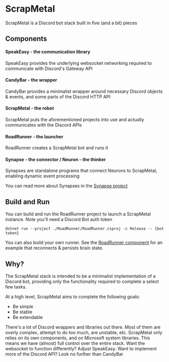 # ScrapMetal

ScrapMetal is a Discord bot stack built in five (and a bit) pieces

## Components
#### **SpeakEasy** - the communication library

SpeakEasy provides the underlying websocket networking required to communicate with Discord's Gateway API

#### **CandyBar** - the wrapper

CandyBar provides a minimalist wrapper around necessary Discord objects & events, and some parts of the Discord HTTP API

#### **ScrapMetal** - the robot

ScrapMetal puts the aforementioned projects into use and actually communicates with the Discord APIs

#### **RoadRunner** - the launcher

RoadRunner creates a ScrapMetal bot and runs it

#### **Synapse** - the connector / **Neuron** - the thinker

Synapses are standalone programs that connect Neurons to ScrapMetal, enabling dynamic event processing

You can read more about Synapses in the [Synapse project](Synapse/README.md)

## Build and Run
You can build and run the RoadRunner project to launch a ScrapMetal instance. Note you'll need a Discord Bot auth token
```
dotnet run --project ./RoadRunner/RoadRunner.csproj -c Release -- {bot token}
```

You can also build your own runner. See the [RoadRunner component](RoadRunner/Program.cs) for an example that reconnects & persists brain state.

## Why?
The ScrapMetal stack is intended to be a minimalist implementation of a Discord bot, providing only the functionality required to complete a select few tasks.

At a high level, ScrapMetal aims to complete the following goals:
* Be simple
* Be stable
* Be extendable

There's a lot of Discord wrappers and libraries out there. Most of them are overly complex, attempt to do too much, are unstable, etc.
ScrapMetal only relies on its own components, and on Microsoft system libraries. This means we have (almost) full control over the entire stack.
Want the websocket to function differently? Adjust SpeakEasy. Want to implement more of the Discord API? Look no further than CandyBar